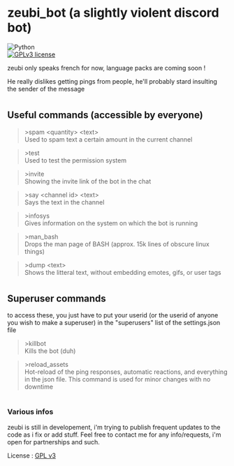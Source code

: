 # zeubi_bot (a slightly violent discord bot)   
![Python](https://img.shields.io/badge/Python-3670A0?style=flat-square&logo=python&logoColor=ffdd54)   
[![GPLv3 license](https://img.shields.io/badge/License-GPLv3-blue?style=flat-square&logo=license-gplv3)](https://choosealicense.com/licenses/gpl-3.0/)   
   
zeubi only speaks french for now, language packs are coming soon !   

He really dislikes getting pings from people, he'll probably stard insulting the sender of the message
#
## Useful commands (accessible by everyone)

> \>spam \<quantity> \<text>   
Used to spam text a certain amount in the current channel

> \>test   
Used to test the permission system

> \>invite   
Showing the invite link of the bot in the chat

> \>say \<channel id> \<text>   
Says the text in the channel   

> \>infosys   
Gives information on the system on which the bot is running

> \>man_bash   
Drops the man page of BASH (approx. 15k lines of obscure linux things)

> \>dump \<text>   
Shows the litteral text, without embedding emotes, gifs, or user tags

#
## Superuser commands

to access these, you just have to put your userid (or the userid of anyone you wish to make a superuser) in the "superusers" list of the settings.json file   


> \>killbot   
Kills the bot (duh)   

> \>reload_assets   
Hot-reload of the ping responses, automatic reactions, and everything in the json file. This command is used for minor changes with no downtime

#
### Various infos   

zeubi is still in developement, i'm trying to publish frequent updates to the code as i fix or add stuff. Feel free to contact me for any info/requests, i'm open for partnerships and such.   

License : [GPL v3](https://choosealicense.com/licenses/gpl-3.0/)
